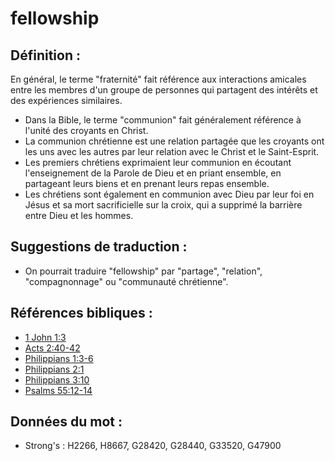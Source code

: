 # fellowship

## Définition :

En général, le terme "fraternité" fait référence aux interactions amicales entre les membres d'un groupe de personnes qui partagent des intérêts et des expériences similaires.

* Dans la Bible, le terme "communion" fait généralement référence à l'unité des croyants en Christ.
* La communion chrétienne est une relation partagée que les croyants ont les uns avec les autres par leur relation avec le Christ et le Saint-Esprit.
* Les premiers chrétiens exprimaient leur communion en écoutant l'enseignement de la Parole de Dieu et en priant ensemble, en partageant leurs biens et en prenant leurs repas ensemble.
* Les chrétiens sont également en communion avec Dieu par leur foi en Jésus et sa mort sacrificielle sur la croix, qui a supprimé la barrière entre Dieu et les hommes.

## Suggestions de traduction :

* On pourrait traduire "fellowship" par "partage", "relation", "compagnonnage" ou "communauté chrétienne".

## Références bibliques :

* [1 John 1:3](rc://en/tn/help/1jn/01/03)
* [Acts 2:40-42](rc://en/tn/help/act/02/40)
* [Philippians 1:3-6](rc://en/tn/help/php/01/03)
* [Philippians 2:1](rc://en/tn/help/php/02/01)
* [Philippians 3:10](rc://en/tn/help/php/03/10)
* [Psalms 55:12-14](rc://en/tn/help/psa/055/012)

## Données du mot :

* Strong's : H2266, H8667, G28420, G28440, G33520, G47900
